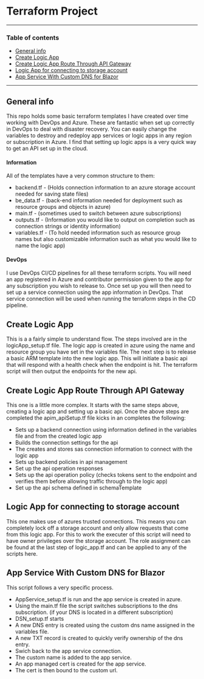 # Terraform Project
---
### Table of contents
* [General info](#general-info)
* [Create Logic App](#create-logic-app)
* [Create Logic App Route Through API Gateway](#create-logic-app-route-through-api-gateway)
* [Logic App for connecting to storage account](#logic-app-for-connecting-to-storage-account)
* [App Service With Custom DNS for Blazor](#app-service-with-custom-dns-for-blazor)
---
## General info
This repo holds some basic terraform templates I have created over time working with DevOps and Azure. These are fantastic when set up correctly in DevOps to deal with disaster recovery. You can easily change the variables to destroy and redeploy app services or logic apps in any region or subscription in Azure. I find that setting up logic apps is a very quick way to get an API set up in the cloud.

#### Information
All of the templates have a very common structure to them:
* backend.tf - (Holds connection information to an azure storage account needed for saving state files)
* be_data.tf - (back-end information needed for deployment such as resource groups and objects in azure)
* main.tf - (sometimes used to switch between azure subscriptions)
* outputs.tf - (Information you would like to output on completion such as connection strings or identity information)
* variables.tf - (To hold needed information such as resource group names but also customizable information such as what you would like to name the logic app)

#### DevOps
I use DevOps CI/CD pipelines for all these terraform scripts. You will need an app registered in Azure and contributor permission given to the app for any subscription you wish to release to. Once set up you will then need to set up a service connection using the app information in DevOps. That service connection will be used when running the terraform steps in the CD pipeline.


## Create Logic App
This is a a fairly simple to understand flow. The steps involved are in the logicApp_setup.tf file. The logic app is created in azure using the name and resource group you have set in the variables file. The next step is to release a basic ARM template into the new logic app. This will initiate a basic api that will respond with a health check when the endpoint is hit.
The terraform script will then output the endpoints for the new api. 

## Create Logic App Route Through API Gateway
This one is a little more complex. It starts with the same steps above, creating a logic app and setting up a basic api. 
Once the above steps are completed the apim_apiSetup.tf file kicks in an completes the following:
* Sets up a backend connection using information defined in the variables file and from the created logic app
* Builds the connection settings for the api
* The creates and stores sas connection information to connect with the logic app
* Sets up backend policies in api management
* Set up the api operation responses
* Sets up the api operation policy (checks tokens sent to the endpoint and verifies them before allowing traffic through to the logic app)
* Set up the api schema defined in schemaTemplate

## Logic App for connecting to storage account
This one makes use of azures trusted connections. This means you can completely lock off a storage account and only allow requests that come from this logic app.
For this to work the executer of this script will need to have owner privileges over the storage account. The role assignment can be found at the last step of logic_app.tf and can be applied to any of the scripts here.

## App Service With Custom DNS for Blazor
This script follows a very specific process.
* AppService_setup.tf is run and the app service is created in azure.
* Using the main.tf file the script switches subscriptions to the dns subscription. (if your DNS is located in a different subscription)
* DSN_setup.tf starts
* A new DNS entry is created using the custom dns name assigned in the variables file.
* A new TXT record is created to quickly verify ownership of the dns entry.
* Swich back to the app service connection.
* The custom name is added to the app service.
* An app managed cert is created for the app service.
* The cert is then bound to the custom url.

